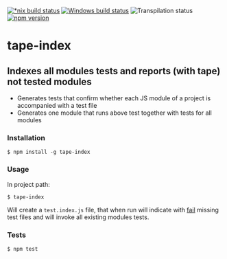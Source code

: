 [![*nix build status][nix-build-image]][nix-build-url]
[![Windows build status][win-build-image]][win-build-url]
![Transpilation status][transpilation-image]
[![npm version][npm-image]][npm-url]

# tape-index

## Indexes all modules tests and reports (with tape) not tested modules

-   Generates tests that confirm whether each JS module of a project is accompanied with a test file
-   Generates one module that runs above test together with tests for all modules

### Installation

    $ npm install -g tape-index

### Usage

In project path:

    $ tape-index

Will create a `test.index.js` file, that when run will indicate with [fail](https://github.com/substack/tape#tfailmsg) missing test files and will invoke all existing modules tests.

### Tests

    $ npm test

[nix-build-image]: https://semaphoreci.com/api/v1/medikoo-org/tape-index/branches/master/shields_badge.svg
[nix-build-url]: https://semaphoreci.com/medikoo-org/tape-index
[win-build-image]: https://ci.appveyor.com/api/projects/status/eexleid0akflmdcc?svg=true
[win-build-url]: https://ci.appveyor.com/project/medikoo/tape-index
[transpilation-image]: https://img.shields.io/badge/transpilation-free-brightgreen.svg
[npm-image]: https://img.shields.io/npm/v/tape-index.svg
[npm-url]: https://www.npmjs.com/package/tape-index
